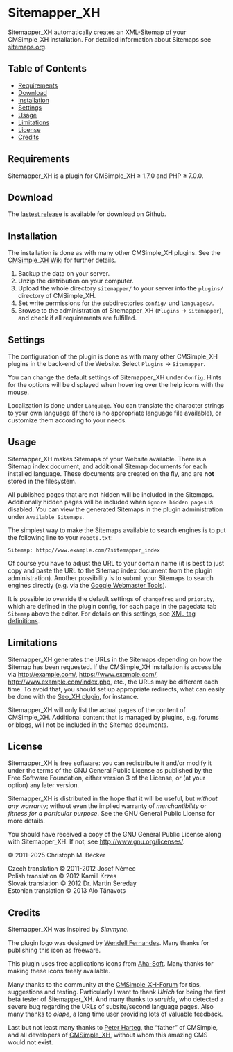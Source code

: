 # Sitemapper\_XH

Sitemapper\_XH automatically creates an XML-Sitemap of your CMSimple\_XH installation.
For detailed information about Sitemaps see [sitemaps.org](http://www.sitemaps.org/).

## Table of Contents

- [Requirements](#requirements)
- [Download](#download)
- [Installation](#installation)
- [Settings](#settings)
- [Usage](#usage)
- [Limitations](#limitations)
- [License](#license)
- [Credits](#credits)

## Requirements

Sitemapper\_XH is a plugin for CMSimple\_XH ≥ 1.7.0 and PHP ≥ 7.0.0.

## Download

The [lastest release](https://github.com/cmb69/sitemapper_xh/releases/latest) is available for download on Github.

## Installation

The installation is done as with many other CMSimple\_XH plugins. See the
[CMSimple\_XH Wiki](https://wiki.cmsimple-xh.org/doku.php/installation#plugins)
for further details.

1. Backup the data on your server.
2. Unzip the distribution on your computer.
3. Upload the whole directory `sitemapper/` to your server into the `plugins/` directory of CMSimple\_XH.
4. Set write permissions for the subdirectories `config/` und `languages/`.
5. Browse to the administration of Sitemapper\_XH (`Plugins` → `Sitemapper`),
   and check if all requirements are fulfilled.

## Settings

The configuration of the plugin is done as with many other CMSimple\_XH plugins in
the back-end of the Website. Select `Plugins` → `Sitemapper`.

You can change the default settings of Sitemapper\_XH under `Config`. Hints for
the options will be displayed when hovering over the help icons with the mouse.

Localization is done under `Language`. You can translate the character
strings to your own language (if there is no appropriate language file
available), or customize them according to your needs.

## Usage

Sitemapper\_XH makes Sitemaps of your Website available. There is a Sitemap
index document, and additional Sitemap documents for each installed language.
These documents are created on the fly, and are **not** stored in
the filesystem.

All published pages that are not hidden will be included in the
Sitemaps. Additionally hidden pages will be included when `ignore hidden pages`
is disabled. You can view the generated Sitemaps in the plugin administration
under `Available Sitemaps`.

The simplest way to make the Sitemaps available to search engines is to put
the following line to your `robots.txt`:

    Sitemap: http://www.example.com/?sitemapper_index

Of course you have to adjust the URL to your domain name (it is best to just
copy and paste the URL to the Sitemap index document from the plugin
administration). Another possibility is to submit your Sitemaps to search
engines directly (e.g. via the
[Google Webmaster Tools](http://www.google.com/webmasters/)).

It is possible to override the default settings of `changefreq` and
`priority`, which are defined in the plugin config, for each page in the
pagedata tab `Sitemap` above the editor. For details on this settings, see
[XML tag definitions](http://www.sitemaps.org/protocol.php#xmlTagDefinitions).

## Limitations

Sitemapper\_XH generates the URLs in the Sitemaps depending on how the Sitemap
has been requested. If the CMSimple\_XH installation is accessible via
http://example.com/, https://www.example.com/, http://www.example.com/index.php,
etc., the URLs may be different each time. To avoid that, you should set up
appropriate redirects, what can easily be done with the
[Seo\_XH plugin](http://3-magi.net/?CMSimple_XH/Seo_XH), for instance.

Sitemapper\_XH will only list the actual pages of the content of CMSimple\_XH.
Additional content that is managed by plugins, e.g. forums or blogs, will not be
included in the Sitemap documents.

## License

Sitemapper\_XH is free software: you can redistribute it and/or modify
it under the terms of the GNU General Public License as published by
the Free Software Foundation, either version 3 of the License, or
(at your option) any later version.

Sitemapper\_XH is distributed in the hope that it will be useful,
but *without any warranty*; without even the implied warranty of
*merchantibility* or *fitness for a particular purpose*. See the
GNU General Public License for more details.

You should have received a copy of the GNU General Public License
along with Sitemapper\_XH.  If not, see http://www.gnu.org/licenses/.

© 2011-2025 Christoph M. Becker

Czech translation © 2011-2012 Josef Němec  
Polish translation © 2012 Kamill Krzes  
Slovak translation © 2012 Dr. Martin Sereday  
Estonian translation © 2013 Alo Tänavots

## Credits

Sitemapper\_XH was inspired by *Simmyne*.

The plugin logo was designed by [Wendell Fernandes](http://www.dellustrations.com/).
Many thanks for publishing this icon as freeware.

This plugin uses free applications icons from [Aha-Soft](http://www.aha-soft.com/).
Many thanks for making these icons freely available.

Many thanks to the community at the [CMSimple\_XH-Forum](http://www.cmsimpleforum.com/)
for tips, suggestions and testing.
Particularly I want to thank *Ulrich* for being the first beta tester of Sitemapper\_XH.
And many thanks to *sareide*, who detected a severe bug regarding the URLs of subsite/second language pages.
Also many thanks to *olape*, a long time user providing lots of valuable feedback.

Last but not least many thanks to [Peter Harteg](http://www.harteg.dk/), the “father” of CMSimple,
and all developers of [CMSimple_XH](http://www.cmsimple-xh.org/),
without whom this amazing CMS would not exist.

